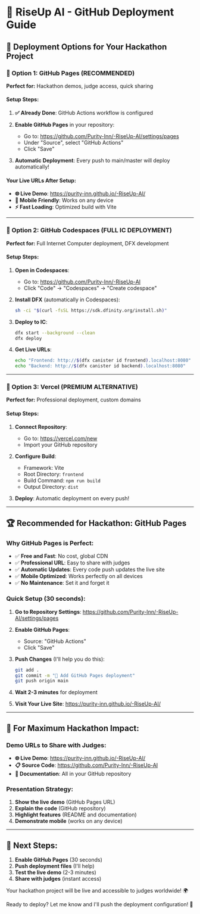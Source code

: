 # 🚀 RiseUp AI - GitHub Deployment Guide

## 🎯 **Deployment Options for Your Hackathon Project**

### **🌟 Option 1: GitHub Pages (RECOMMENDED)**
**Perfect for:** Hackathon demos, judge access, quick sharing

#### **Setup Steps:**

1. **✅ Already Done**: GitHub Actions workflow is configured
2. **Enable GitHub Pages** in your repository:
   - Go to: https://github.com/Purity-Inn/-RiseUp-AI/settings/pages
   - Under "Source", select "GitHub Actions"
   - Click "Save"

3. **Automatic Deployment**: Every push to main/master will deploy automatically!

#### **Your Live URLs After Setup:**
- **🌐 Live Demo**: https://purity-inn.github.io/-RiseUp-AI/
- **📱 Mobile Friendly**: Works on any device
- **⚡ Fast Loading**: Optimized build with Vite

---

### **🔧 Option 2: GitHub Codespaces (FULL IC DEPLOYMENT)**
**Perfect for:** Full Internet Computer deployment, DFX development

#### **Setup Steps:**

1. **Open in Codespaces**:
   - Go to: https://github.com/Purity-Inn/-RiseUp-AI
   - Click "Code" → "Codespaces" → "Create codespace"

2. **Install DFX** (automatically in Codespaces):
   ```bash
   sh -ci "$(curl -fsSL https://sdk.dfinity.org/install.sh)"
   ```

3. **Deploy to IC**:
   ```bash
   dfx start --background --clean
   dfx deploy
   ```

4. **Get Live URLs**:
   ```bash
   echo "Frontend: http://$(dfx canister id frontend).localhost:8080"
   echo "Backend: http://$(dfx canister id backend).localhost:8080"
   ```

---

### **🎨 Option 3: Vercel (PREMIUM ALTERNATIVE)**
**Perfect for:** Professional deployment, custom domains

#### **Setup Steps:**

1. **Connect Repository**:
   - Go to: https://vercel.com/new
   - Import your GitHub repository

2. **Configure Build**:
   - Framework: Vite
   - Root Directory: `frontend`
   - Build Command: `npm run build`
   - Output Directory: `dist`

3. **Deploy**: Automatic deployment on every push!

---

## 🏆 **Recommended for Hackathon: GitHub Pages**

### **Why GitHub Pages is Perfect:**
- ✅ **Free and Fast**: No cost, global CDN
- ✅ **Professional URL**: Easy to share with judges
- ✅ **Automatic Updates**: Every code push updates the live site
- ✅ **Mobile Optimized**: Works perfectly on all devices
- ✅ **No Maintenance**: Set it and forget it

### **Quick Setup (30 seconds):**

1. **Go to Repository Settings**:
   https://github.com/Purity-Inn/-RiseUp-AI/settings/pages

2. **Enable GitHub Pages**:
   - Source: "GitHub Actions"
   - Click "Save"

3. **Push Changes** (I'll help you do this):
   ```bash
   git add .
   git commit -m "🚀 Add GitHub Pages deployment"
   git push origin main
   ```

4. **Wait 2-3 minutes** for deployment

5. **Visit Your Live Site**:
   https://purity-inn.github.io/-RiseUp-AI/

---

## 🎯 **For Maximum Hackathon Impact:**

### **Demo URLs to Share with Judges:**
- **🌐 Live Demo**: https://purity-inn.github.io/-RiseUp-AI/
- **📋 Source Code**: https://github.com/Purity-Inn/-RiseUp-AI
- **📖 Documentation**: All in your GitHub repository

### **Presentation Strategy:**
1. **Show the live demo** (GitHub Pages URL)
2. **Explain the code** (GitHub repository)
3. **Highlight features** (README and documentation)
4. **Demonstrate mobile** (works on any device)

---

## 🚨 **Next Steps:**

1. **Enable GitHub Pages** (30 seconds)
2. **Push deployment files** (I'll help)
3. **Test the live demo** (2-3 minutes)
4. **Share with judges** (instant access)

Your hackathon project will be live and accessible to judges worldwide! 🌍

Ready to deploy? Let me know and I'll push the deployment configuration! 🚀
